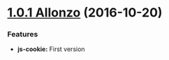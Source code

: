 <a name="1.0.1"></a>

# [1.0.1 Allonzo](https://github.com/CodeCorico/allons-y-js-cookie/releases/tag/1.0.1) (2016-10-20)


### Features

* **js-cookie:** First version
